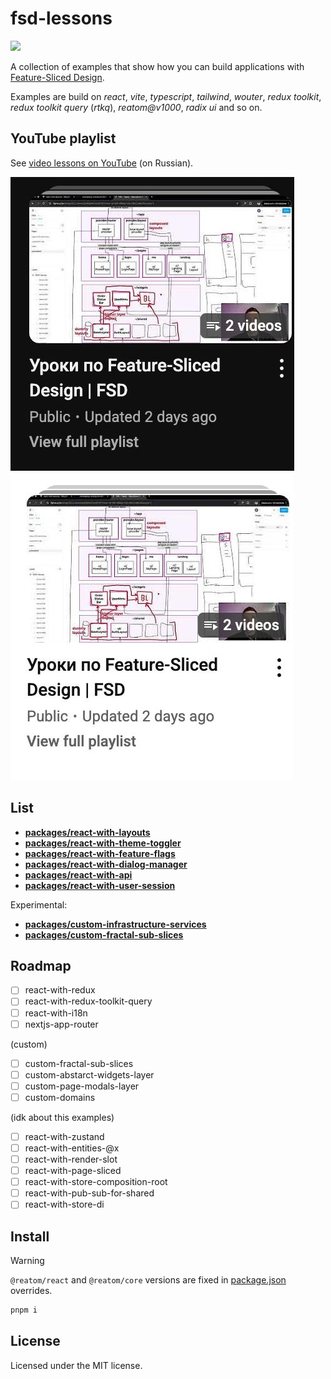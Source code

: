 # fsd-lessons

![](https://img.shields.io/badge/architecture-%20Feature--Sliced%20Design-000000?style=flat)

A collection of examples that show how you can build applications with [Feature-Sliced Design](https://feature-sliced.design/).

Examples are build on _react_, _vite_, _typescript_, _tailwind_, _wouter_, _redux toolkit_, _redux toolkit query_ (_rtkq_), _reatom@v1000_, _radix ui_ and so on.

## YouTube playlist

See [video lessons on YouTube](https://www.youtube.com/playlist?list=PLKQoMoMLZQN5p0OChSvHFHauEvnTFugbO) (on Russian).

![](./youtube-playlist-preview@dark.jpg#gh-dark-mode-only)![](./youtube-playlist-preview.jpg#gh-light-mode-only)

## List

- **[packages/react-with-layouts](./packages/react-with-layouts)**
- **[packages/react-with-theme-toggler](./packages/react-with-theme-toggler)**
- **[packages/react-with-feature-flags](./packages/react-with-feature-flags)**
- **[packages/react-with-dialog-manager](./packages/react-with-dialog-manager)**
- **[packages/react-with-api](./packages/react-with-api)**
- **[packages/react-with-user-session](./packages/react-with-user-session)**

Experimental:

- **[packages/custom-infrastructure-services](./packages/custom-infrastructure-services)**
- **[packages/custom-fractal-sub-slices](./packages/custom-fractal-sub-slices)**

## Roadmap

- [ ] react-with-redux
- [ ] react-with-redux-toolkit-query
- [ ] react-with-i18n
- [ ] nextjs-app-router

(custom)

- [ ] custom-fractal-sub-slices
- [ ] custom-abstarct-widgets-layer
- [ ] custom-page-modals-layer
- [ ] custom-domains

(idk about this examples)

- [ ] react-with-zustand
- [ ] react-with-entities-@x
- [ ] react-with-render-slot
- [ ] react-with-page-sliced
- [ ] react-with-store-composition-root
- [ ] react-with-pub-sub-for-shared
- [ ] react-with-store-di

## Install

> [!WARNING]  
> `@reatom/react` and `@reatom/core` versions are fixed in [package.json](./package.json#L20-L25) overrides.

```bash
pnpm i
```

## License

Licensed under the MIT license.
